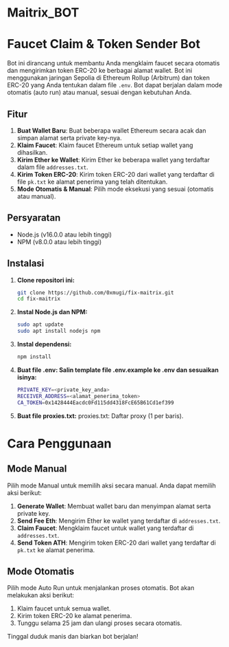 # Maitrix_BOT
 
# Faucet Claim & Token Sender Bot

Bot ini dirancang untuk membantu Anda mengklaim faucet secara otomatis dan mengirimkan token ERC-20 ke berbagai alamat wallet. Bot ini menggunakan jaringan Sepolia di Ethereum Rollup (Arbitrum) dan token ERC-20 yang Anda tentukan dalam file `.env`. Bot dapat berjalan dalam mode otomatis (auto run) atau manual, sesuai dengan kebutuhan Anda.

## Fitur

1. **Buat Wallet Baru**: Buat beberapa wallet Ethereum secara acak dan simpan alamat serta private key-nya.
2. **Klaim Faucet**: Klaim faucet Ethereum untuk setiap wallet yang dihasilkan.
3. **Kirim Ether ke Wallet**: Kirim Ether ke beberapa wallet yang terdaftar dalam file `addresses.txt`.
4. **Kirim Token ERC-20**: Kirim token ERC-20 dari wallet yang terdaftar di file `pk.txt` ke alamat penerima yang telah ditentukan.
5. **Mode Otomatis & Manual**: Pilih mode eksekusi yang sesuai (otomatis atau manual).

## Persyaratan

- Node.js (v16.0.0 atau lebih tinggi)
- NPM (v8.0.0 atau lebih tinggi)

## Instalasi

1. **Clone repositori ini:**
   ```bash
   git clone https://github.com/0xmugi/fix-maitrix.git
   cd fix-maitrix

2. **Instal Node.js dan NPM:**
   ```bash
   sudo apt update
   sudo apt install nodejs npm
   
2. **Instal dependensi:**
   ```bash
   npm install

4. **Buat file .env: Salin template file .env.example ke .env dan sesuaikan isinya:**
   ```bash
   PRIVATE_KEY=<private_key_anda>
   RECEIVER_ADDRESS=<alamat_penerima_token>
   CA_TOKEN=0x1428444Eacdc0Fd115dd4318FcE65B61Cd1ef399

5. **Buat file proxies.txt:**
   proxies.txt: Daftar proxy (1 per baris).
   

# Cara Penggunaan

## Mode Manual
Pilih mode Manual untuk memilih aksi secara manual. Anda dapat memilih aksi berikut:

1. **Generate Wallet**: Membuat wallet baru dan menyimpan alamat serta private key.
2. **Send Fee Eth**: Mengirim Ether ke wallet yang terdaftar di `addresses.txt`.
3. **Claim Faucet**: Mengklaim faucet untuk wallet yang terdaftar di `addresses.txt`.
4. **Send Token ATH**: Mengirim token ERC-20 dari wallet yang terdaftar di `pk.txt` ke alamat penerima.

## Mode Otomatis
Pilih mode Auto Run untuk menjalankan proses otomatis. Bot akan melakukan aksi berikut:

1. Klaim faucet untuk semua wallet.
2. Kirim token ERC-20 ke alamat penerima.
3. Tunggu selama 25 jam dan ulangi proses secara otomatis.

Tinggal duduk manis dan biarkan bot berjalan!

